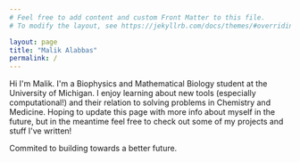 ```yaml
---
# Feel free to add content and custom Front Matter to this file.
# To modify the layout, see https://jekyllrb.com/docs/themes/#overriding-theme-defaults

layout: page  
title: "Malik Alabbas"  
permalink: /  
---
```


Hi I'm Malik. I'm a Biophysics and Mathematical Biology student at the University of Michigan. I enjoy learning about new tools (especially computational!) and their relation to solving problems in Chemistry and Medicine. Hoping to update this page with more info about myself in the future, but in the meantime feel free to check out some of my projects and stuff I've written!

Commited to building towards a better future.